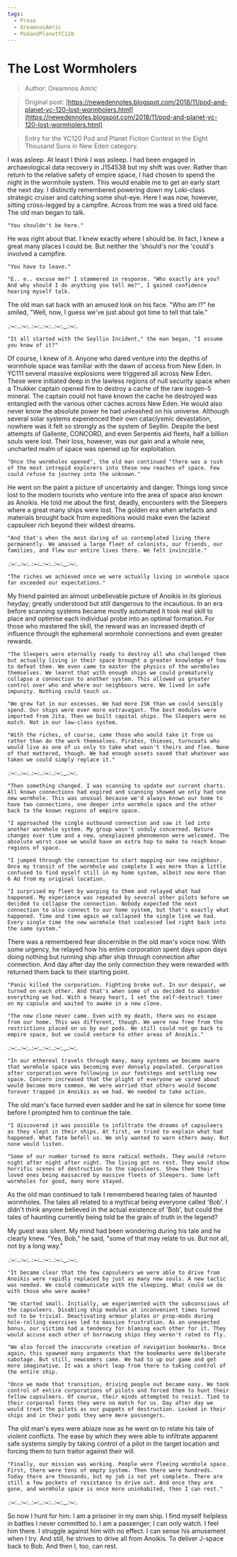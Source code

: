 ```yaml
---
tags:
  - Prose
  - OreamnosAmric
  - PodandPlanetYC120
---
```


# The Lost Wormholers

> Author: Oreamnos Amric

> Original post: [https://newedennotes.blogspot.com/2018/11/pod-and-planet-yc-120-lost-wormholers.html](https://newedennotes.blogspot.com/2018/11/pod-and-planet-yc-120-lost-wormholers.html)

> Entry for the YC120 Pod and Planet Fiction Contest in the Eight Thousand Suns in New Eden category.


I was asleep. At least I think I was asleep. I had been engaged in archaeological data recovery in J154538 but my shift was over. Rather than return to the relative safety of empire space, I had chosen to spend the night in the wormhole system. This would enable me to get an early start the next day. I distinctly remembered powering down my Loki-class strategic cruiser and catching some shut-eye. Here I was now, however, sitting cross-legged by a campfire. Across from me was a tired old face. The old man began to talk.

    "You shouldn't be here."

He was right about that. I knew exactly where I should be. In fact, I knew a great many places I could be. But neither the 'should's nor the 'could's involved a campfire.

    "You have to leave."

    "E.. e.. excuse me?" I stammered in response. "Who exactly are you? And why should I do anything you tell me?", I gained confidence hearing myself talk.

The old man sat back with an amused look on his face. "Who am I?" he smiled, "Well, now, I guess we've just about got time to tell that tale."

.:*~*:._.:*~*:._.:*~*:._.:*~*:._.:*~*:._.:*~*:.

    "It all started with the Seyllin Incident," the man began, "I assume you know of it?"

Of course, I knew of it. Anyone who dared venture into the depths of wormhole space was familiar with the dawn of access from New Eden. In YC111 several massive explosions were triggered all across New Eden. These were initiated deep in the lawless regions of null security space when a Thukker captain opened fire to destroy a cache of the rare isogen-5 mineral. The captain could not have known the cache he destroyed was entangled with the various other caches across New Eden. He would also never know the absolute power he had unleashed on his universe. Although several solar systems experienced their own cataclysmic devastation, nowhere was it felt so strongly as the system of Seyllin. Despite the best attempts of Gallente, CONCORD, and even Serpentis aid fleets, half a billion souls were lost. Their loss, however, was our gain and a whole new, uncharted realm of space was opened up for exploitation.

    "Once the wormholes opened", the old man continued "there was a rush of the most intrepid explorers into these new reaches of space. Few could refuse to journey into the unknown."

He went on the paint a picture of uncertainty and danger. Things long since lost to the modern tourists who venture into the area of space also known as Anoikis. He told me about the first, deadly, encounters with the Sleepers where a great many ships were lost. The golden era when artefacts and materials brought back from expeditions would make even the laziest capsuleer rich beyond their wildest dreams.

    "And that's when the most daring of us contemplated living there permanently. We amassed a large fleet of colonists, our friends, our families, and flew our entire lives there. We felt invincible." 

.:*~*:._.:*~*:._.:*~*:._.:*~*:._.:*~*:._.:*~*:.

    "The riches we achieved once we were actually living in wormhole space far exceeded our expectations."

My friend painted an almost unbelievable picture of Anoikis in its glorious heyday; greatly understood but still dangerous to the incautious. In an era before scanning systems became mostly automated it took real skill to place and optimise each individual probe into an optimal formation. For those who mastered the skill, the reward was an increased depth of influence through the ephemeral wormhole connections and even greater rewards.

    "The Sleepers were eternally ready to destroy all who challenged them but actually living in their space brought a greater knowledge of how to defeat them. We even came to master the physics of the wormholes themselves. We learnt that with enough ships we could prematurely collapse a connection to another system. This allowed us greater control over who and where our neighbours were. We lived in safe impunity. Nothing could touch us.

    "We grew fat in our excesses. We had more ISK than we could sensibly spend. Our ships were ever more extravagant. The best modules were imported from Jita. Then we built capital ships. The Sleepers were no match. Not in our low-class system.

    "With the riches, of course, came those who would take it from us rather than do the work themselves. Pirates, thieves, turncoats who would live as one of us only to take what wasn't theirs and flee. None of that mattered, though. We had enough assets saved that whatever was taken we could simply replace it."

.:*~*:._.:*~*:._.:*~*:._.:*~*:._.:*~*:._.:*~*:.

    "Then something changed. I was scanning to update our current charts. All known connections had expired and scanning showed we only had one new wormhole. This was unusual because we'd always known our home to have two connections, one deeper into wormhole space and the other back to the known regions of empire space.

    "I approached the single outbound connection and saw it led into another wormhole system. My group wasn't unduly concerned. Nature changes over time and a new, unexplained phenomenon were welcomed. The absolute worst case we would have an extra hop to make to reach known regions of space.

    "I jumped through the connection to start mapping our new neighbour. Once my transit of the wormhole was complete I was more than a little confused to find myself still in my home system, albeit now more than 6 AU from my original location.

    "I surprised my fleet by warping to them and relayed what had happened. My experience was repeated by several other pilots before we decided to collapse the connection. Nobody expected the next connection to also connect to our home system, but that's exactly what happened. Time and time again we collapsed the single link we had. Every single time the new wormhole that coalesced led right back into the same system."

There was a remembered fear discernible in the old man's voice now. With some urgency, he relayed how his entire corporation spent days upon days doing nothing but running ship after ship through connection after connection. And day after day the only connection they were rewarded with returned them back to their starting point.

    "Panic killed the corporation. Fighting broke out. In our despair, we turned on each other. And that's when some of us decided to abandon everything we had. With a heavy heart, I set the self-destruct timer on my capsule and waited to awake in a new clone.

    "The new clone never came. Even with my death, there was no escape from our home. This was different, though. We were now free from the restrictions placed on us by our pods. We still could not go back to empire space, but we could venture to other areas of Anoikis."

.:*~*:._.:*~*:._.:*~*:._.:*~*:._.:*~*:._.:*~*:.

    "In our ethereal travels through many, many systems we became aware that wormhole space was becoming ever densely populated. Corporation after corporation were following in our footsteps and settling new space. Concern increased that the plight of everyone we cared about would become more common. We were worried that others would become forever trapped in Anoikis as we had. We needed to take action.

The old man's face turned even sadder and he sat in silence for some time before I prompted him to continue the tale.

    "I discovered it was possible to infiltrate the dreams of capsuleers as they slept in their ships. At first, we tried to explain what had happened. What fate befell us. We only wanted to warn others away. But none would listen.

    "Some of our number turned to more radical methods. They would return night after night after night. The living got no rest. They would show horrific scenes of destruction to the capsuleers. Show them their loved ones being massacred by massive fleets of Sleepers. Some left wormholes for good, many more stayed.

As the old man continued to talk I remembered hearing tales of haunted wormholes. The tales all related to a mythical being everyone called 'Bob'. I didn't think anyone believed in the actual existence of 'Bob', but could the tales of haunting currently being told be the grain of truth in the legend?

My guest was silent. My mind had been wondering during his tale and he clearly knew. "Yes, Bob," he said, "some of that may relate to us. But not all, not by a long way."

.:*~*:._.:*~*:._.:*~*:._.:*~*:._.:*~*:._.:*~*:.

    "It became clear that the few capsuleers we were able to drive from Anoikis were rapidly replaced by just as many new souls. A new tactic was needed. We could communicate with the sleeping. What could we do with those who were awake?

    "We started small. Initially, we experimented with the subconscious of the capsuleers. Disabling ship modules at inconvenient times turned out to be trivial. Deactivating armour plates or prop-mods during hole-rolling exercises led to massive frustration. As an unexpected bonus, our victims had a tendency for blaming each other for it. They would accuse each other of borrowing ships they weren't rated to fly.

    "We also forced the inaccurate creation of navigation bookmarks. Once again, this spawned many arguments that the bookmarks were deliberate sabotage. But still, newcomers came. We had to up our game and get more imaginative. It was a short leap from there to taking control of the entire ship.

    "Once we made that transition, driving people out became easy. We took control of entire corporations of pilots and forced them to hunt their fellow capsuleers. Of course, their minds attempted to resist. Tied to their corporeal forms they were no match for us. Day after day we would treat the pilots as our puppets of destruction. Locked in their ships and in their pods they were mere passengers.

The old man's eyes were ablaze now as he went on to relate his tale of violent conflicts. The ease by which they were able to infiltrate apparent safe systems simply by taking control of a pilot in the target location and forcing them to turn traitor against their will.

    "Finally, our mission was working. People were fleeing wormhole space. First, there were tens of empty system. Then there were hundreds. Today there are thousands, but my job is not yet complete. There are still a few pockets of resistance to drive out. And once they are gone, and wormhole space is once more uninhabited, then I can rest."

.:*~*:._.:*~*:._.:*~*:._.:*~*:._.:*~*:._.:*~*:.

So now I hunt for him. I am a prisoner in my own ship. I find myself helpless in battles I never committed to. I am a passenger; I can only watch. I feel him there. I struggle against him with no effect. I can sense his amusement when I try. And still, he strives to drive all from Anoikis. To deliver J-space back to Bob. And then I, too, can rest.